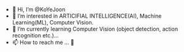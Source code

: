 - 👋 Hi, I’m @KoYeJoon
- 👀 I’m interested in ARTICIFIAL INTELLIGENCE(AI), Machine Learning(ML), Computer Vision.
- 🌱 I’m currently learning Computer Vision (object detection, action recognition etc.)...
- 📫 How to reach me ... 💞️

<!---
KoYeJoon/KoYeJoon is a ✨ special ✨ repository because its `README.md` (this file) appears on your GitHub profile.
You can click the Preview link to take a look at your changes.
--->
